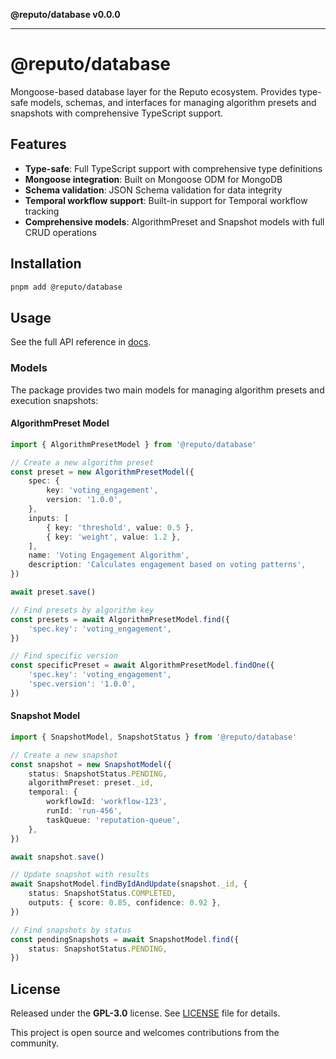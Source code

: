 **@reputo/database v0.0.0**

***

# @reputo/database

Mongoose-based database layer for the Reputo ecosystem. Provides type-safe models, schemas, and interfaces for managing algorithm presets and snapshots with comprehensive TypeScript support.

## Features

- **Type-safe**: Full TypeScript support with comprehensive type definitions
- **Mongoose integration**: Built on Mongoose ODM for MongoDB
- **Schema validation**: JSON Schema validation for data integrity
- **Temporal workflow support**: Built-in support for Temporal workflow tracking
- **Comprehensive models**: AlgorithmPreset and Snapshot models with full CRUD operations

## Installation

```bash
pnpm add @reputo/database
```

## Usage

See the full API reference in [docs](_media/globals.md).

### Models

The package provides two main models for managing algorithm presets and execution snapshots:

#### AlgorithmPreset Model

```ts
import { AlgorithmPresetModel } from '@reputo/database'

// Create a new algorithm preset
const preset = new AlgorithmPresetModel({
    spec: {
        key: 'voting_engagement',
        version: '1.0.0',
    },
    inputs: [
        { key: 'threshold', value: 0.5 },
        { key: 'weight', value: 1.2 },
    ],
    name: 'Voting Engagement Algorithm',
    description: 'Calculates engagement based on voting patterns',
})

await preset.save()

// Find presets by algorithm key
const presets = await AlgorithmPresetModel.find({
    'spec.key': 'voting_engagement',
})

// Find specific version
const specificPreset = await AlgorithmPresetModel.findOne({
    'spec.key': 'voting_engagement',
    'spec.version': '1.0.0',
})
```

#### Snapshot Model

```ts
import { SnapshotModel, SnapshotStatus } from '@reputo/database'

// Create a new snapshot
const snapshot = new SnapshotModel({
    status: SnapshotStatus.PENDING,
    algorithmPreset: preset._id,
    temporal: {
        workflowId: 'workflow-123',
        runId: 'run-456',
        taskQueue: 'reputation-queue',
    },
})

await snapshot.save()

// Update snapshot with results
await SnapshotModel.findByIdAndUpdate(snapshot._id, {
    status: SnapshotStatus.COMPLETED,
    outputs: { score: 0.85, confidence: 0.92 },
})

// Find snapshots by status
const pendingSnapshots = await SnapshotModel.find({
    status: SnapshotStatus.PENDING,
})
```

## License

Released under the **GPL-3.0** license. See [LICENSE](_media/LICENSE) file for details.

This project is open source and welcomes contributions from the community.
